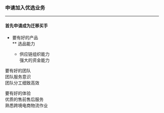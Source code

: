 ### 申请加入优选业务

---

#### 首先申请成为迁移买手

* 要有好的产品  
  \*\* 选品能力

  * 供应链组织能力  
    强大的资金能力

要有好的团队  
团队服务意识  
团队分工细致高效

要有好的体验  
优质的售前售后服务  
熟悉跨境电商物流作业

